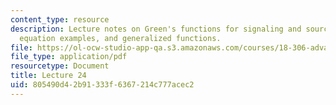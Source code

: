 ```yaml
---
content_type: resource
description: Lecture notes on Green's functions for signaling and source terms, heat
  equation examples, and generalized functions.
file: https://ol-ocw-studio-app-qa.s3.amazonaws.com/courses/18-306-advanced-partial-differential-equations-with-applications-fall-2009/805490d42b91333f6367214c777acec2_MIT18_306f09_lec24.pdf
file_type: application/pdf
resourcetype: Document
title: Lecture 24
uid: 805490d4-2b91-333f-6367-214c777acec2
---
```


